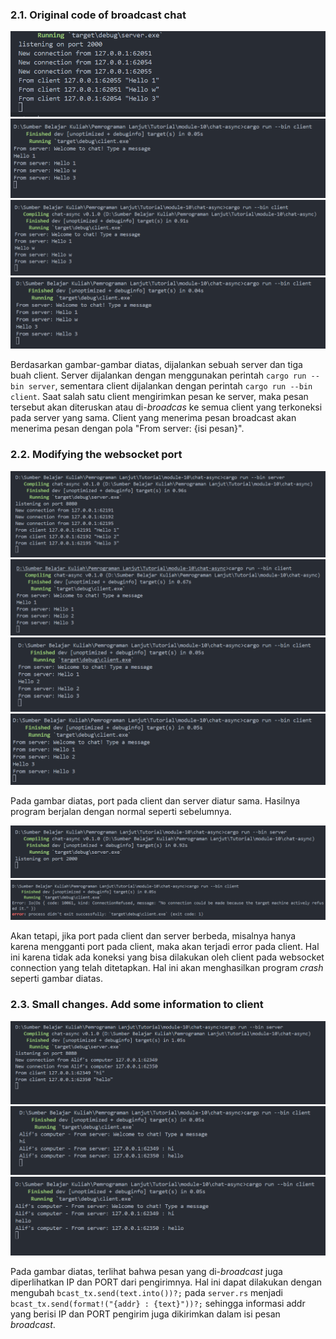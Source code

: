 ### 2.1. Original code of broadcast chat

![alt text](image.png) ![alt text](image-1.png) ![alt text](image-2.png) ![alt text](image-3.png)

Berdasarkan gambar-gambar diatas, dijalankan sebuah server dan tiga buah client. Server dijalankan dengan menggunakan perintah `cargo run --bin server`, sementara client dijalankan dengan perintah `cargo run --bin client`. Saat salah satu client mengirimkan pesan ke server, maka pesan tersebut akan diteruskan atau di-*broadcas* ke semua client yang terkoneksi pada server yang sama. Client yang menerima pesan broadcast akan menerima pesan dengan pola "From server: {isi pesan}". 

### 2.2. Modifying the websocket port

![alt text](image-4.png) ![alt text](image-5.png) ![alt text](image-6.png) ![alt text](image-7.png)

Pada gambar diatas, port pada client dan server diatur sama. Hasilnya program berjalan dengan normal seperti sebelumnya.

![alt text](image-9.png)![alt text](image-8.png)

Akan tetapi, jika port pada client dan server berbeda, misalnya hanya karena mengganti port pada client, maka akan terjadi error pada client. Hal ini karena tidak ada koneksi yang bisa dilakukan oleh client pada websocket connection yang telah ditetapkan. Hal ini akan menghasilkan program *crash* seperti gambar diatas.

### 2.3. Small changes. Add some information to client

![alt text](image-10.png) ![alt text](image-11.png) ![alt text](image-12.png)

Pada gambar diatas, terlihat bahwa pesan yang di-*broadcast* juga diperlihatkan IP dan PORT dari pengirimnya. Hal ini dapat dilakukan dengan mengubah `bcast_tx.send(text.into())?;` pada `server.rs` menjadi `bcast_tx.send(format!("{addr} : {text}"))?;` sehingga informasi addr yang berisi IP dan PORT pengirim juga dikirimkan dalam isi pesan *broadcast*.